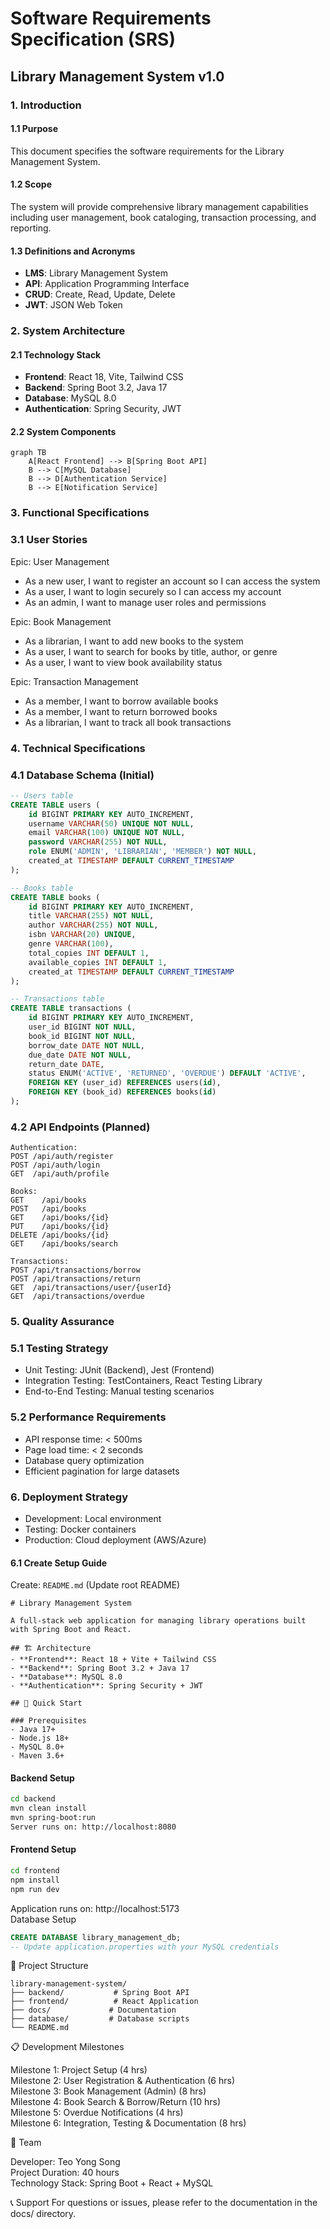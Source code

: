 # Software Requirements Specification (SRS)
## Library Management System v1.0

### 1. Introduction
#### 1.1 Purpose
This document specifies the software requirements for the Library Management System.

#### 1.2 Scope
The system will provide comprehensive library management capabilities including user management, book cataloging, transaction processing, and reporting.

#### 1.3 Definitions and Acronyms
- **LMS**: Library Management System
- **API**: Application Programming Interface
- **CRUD**: Create, Read, Update, Delete
- **JWT**: JSON Web Token

### 2. System Architecture
#### 2.1 Technology Stack
- **Frontend**: React 18, Vite, Tailwind CSS
- **Backend**: Spring Boot 3.2, Java 17
- **Database**: MySQL 8.0
- **Authentication**: Spring Security, JWT

#### 2.2 System Components
```mermaid
graph TB
    A[React Frontend] --> B[Spring Boot API]
    B --> C[MySQL Database]
    B --> D[Authentication Service]
    B --> E[Notification Service]
```

### 3. Functional Specifications
### 3.1 User Stories

Epic: User Management

- As a new user, I want to register an account so I can access the system  
- As a user, I want to login securely so I can access my account  
- As an admin, I want to manage user roles and permissions  


Epic: Book Management

- As a librarian, I want to add new books to the system
- As a user, I want to search for books by title, author, or genre
- As a user, I want to view book availability status

Epic: Transaction Management

- As a member, I want to borrow available books
- As a member, I want to return borrowed books
- As a librarian, I want to track all book transactions

### 4. Technical Specifications
### 4.1 Database Schema (Initial)
```sql
-- Users table
CREATE TABLE users (
    id BIGINT PRIMARY KEY AUTO_INCREMENT,
    username VARCHAR(50) UNIQUE NOT NULL,
    email VARCHAR(100) UNIQUE NOT NULL,
    password VARCHAR(255) NOT NULL,
    role ENUM('ADMIN', 'LIBRARIAN', 'MEMBER') NOT NULL,
    created_at TIMESTAMP DEFAULT CURRENT_TIMESTAMP
);

-- Books table
CREATE TABLE books (
    id BIGINT PRIMARY KEY AUTO_INCREMENT,
    title VARCHAR(255) NOT NULL,
    author VARCHAR(255) NOT NULL,
    isbn VARCHAR(20) UNIQUE,
    genre VARCHAR(100),
    total_copies INT DEFAULT 1,
    available_copies INT DEFAULT 1,
    created_at TIMESTAMP DEFAULT CURRENT_TIMESTAMP
);

-- Transactions table
CREATE TABLE transactions (
    id BIGINT PRIMARY KEY AUTO_INCREMENT,
    user_id BIGINT NOT NULL,
    book_id BIGINT NOT NULL,
    borrow_date DATE NOT NULL,
    due_date DATE NOT NULL,
    return_date DATE,
    status ENUM('ACTIVE', 'RETURNED', 'OVERDUE') DEFAULT 'ACTIVE',
    FOREIGN KEY (user_id) REFERENCES users(id),
    FOREIGN KEY (book_id) REFERENCES books(id)
);
```
### 4.2 API Endpoints (Planned)
```
Authentication:
POST /api/auth/register
POST /api/auth/login
GET  /api/auth/profile

Books:
GET    /api/books
POST   /api/books
GET    /api/books/{id}
PUT    /api/books/{id}
DELETE /api/books/{id}
GET    /api/books/search

Transactions:
POST /api/transactions/borrow
POST /api/transactions/return
GET  /api/transactions/user/{userId}
GET  /api/transactions/overdue
```
### 5. Quality Assurance
### 5.1 Testing Strategy

- Unit Testing: JUnit (Backend), Jest (Frontend)  
- Integration Testing: TestContainers, React Testing Library  
- End-to-End Testing: Manual testing scenarios  

### 5.2 Performance Requirements

- API response time: < 500ms  
- Page load time: < 2 seconds  
- Database query optimization  
- Efficient pagination for large datasets  

### 6. Deployment Strategy
- Development: Local environment
- Testing: Docker containers
- Production: Cloud deployment (AWS/Azure)
#### 6.1 Create Setup Guide
Create: `README.md` (Update root README)
```
# Library Management System

A full-stack web application for managing library operations built with Spring Boot and React.

## 🏗️ Architecture
- **Frontend**: React 18 + Vite + Tailwind CSS
- **Backend**: Spring Boot 3.2 + Java 17
- **Database**: MySQL 8.0
- **Authentication**: Spring Security + JWT

## 🚀 Quick Start

### Prerequisites
- Java 17+
- Node.js 18+
- MySQL 8.0+
- Maven 3.6+
```
#### Backend Setup
```bash
cd backend
mvn clean install
mvn spring-boot:run
Server runs on: http://localhost:8080
```
#### Frontend Setup
```Bash
cd frontend
npm install
npm run dev
```
Application runs on: http://localhost:5173  
Database Setup
```sql
CREATE DATABASE library_management_db;
-- Update application.properties with your MySQL credentials
```
📁 Project Structure
```
library-management-system/
├── backend/           # Spring Boot API
├── frontend/          # React Application  
├── docs/             # Documentation
├── database/         # Database scripts
└── README.md
```

📋 Development Milestones

 Milestone 1: Project Setup (4 hrs)  
 Milestone 2: User Registration & Authentication (6 hrs)  
 Milestone 3: Book Management (Admin) (8 hrs)  
 Milestone 4: Book Search & Borrow/Return (10 hrs)  
 Milestone 5: Overdue Notifications (4 hrs)  
 Milestone 6: Integration, Testing & Documentation (8 hrs)  

👥 Team

Developer: Teo Yong Song  
Project Duration: 40 hours  
Technology Stack: Spring Boot + React + MySQL  

📞 Support
For questions or issues, please refer to the documentation in the docs/ directory.

